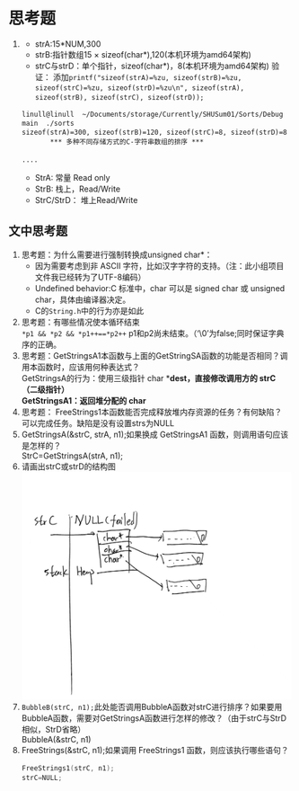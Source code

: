 # 思考题
1. - strA:15*NUM,300
   - strB:指针数组15 × sizeof(char*),120(本机环境为amd64架构)
   - strC与strD：单个指针，sizeof(char*)，8(本机环境为amd64架构)
   验证： 添加`printf("sizeof(strA)=%zu, sizeof(strB)=%zu, sizeof(strC)=%zu, sizeof(strD)=%zu\n", sizeof(strA), sizeof(strB), sizeof(strC), sizeof(strD));`
    ```
    linull@linull  ~/Documents/storage/Currently/SHUSum01/Sorts/Debug   main  ./sorts 
    sizeof(strA)=300, sizeof(strB)=120, sizeof(strC)=8, sizeof(strD)=8
           *** 多种不同存储方式的C-字符串数组的排序 ***

    ....
    ```
    - StrA: 常量 Read only
    - StrB: 栈上，Read/Write
    - StrC/StrD： 堆上Read/Write



## 文中思考题
1. 思考题：为什么需要进行强制转换成unsigned char*：  
   - 因为需要考虑到非 ASCII 字符，比如汉字字符的支持。（注：此小组项目文件我已经转为了UTF-8编码）
   - Undefined behavior:C 标准中，char 可以是 signed char 或 unsigned char，具体由编译器决定。
   - C的`String.h`中的行为亦是如此
2. 思考题：有哪些情况使本循环结束   
   `*p1 && *p2 && *p1++==*p2++` p1和p2尚未结束。（‘\0’为false;同时保证字典序的正确。
3. 思考题：GetStringsA1本函数与上面的GetStringSA函数的功能是否相同？调用本函数时，应该用何种表达式？   
   GetStringsA的行为：使用三级指针 char ***dest，直接修改调用方的 strC（二级指针）   
   GetStringsA1：返回堆分配的 char**
4. 思考题： FreeStrings1本函数能否完成释放堆内存资源的任务？有何缺陷？  
   可以完成任务。缺陷是没有设置strs为NULL
5. GetStringsA(&strC, strA, n1);如果换成 GetStringsA1 函数，则调用语句应该是怎样的？  
   StrC=GetStringsA(strA, n1);
6. 请画出strC或strD的结构图
![alt text](a63510175eb95f0f913babae273fed7f.jpg)
7. `BubbleB(strC, n1);`此处能否调用BubbleA函数对strC进行排序？如果要用BubbleA函数，需要对GetStringsA函数进行怎样的修改？（由于strC与StrD相似，StrD省略）   
   BubbleA(&strC, n1)
8. FreeStrings(&strC, n1);如果调用 FreeStrings1 函数，则应该执行哪些语句？
   ```C
   FreeStrings1(strC, n1);
   strC=NULL;
   ```